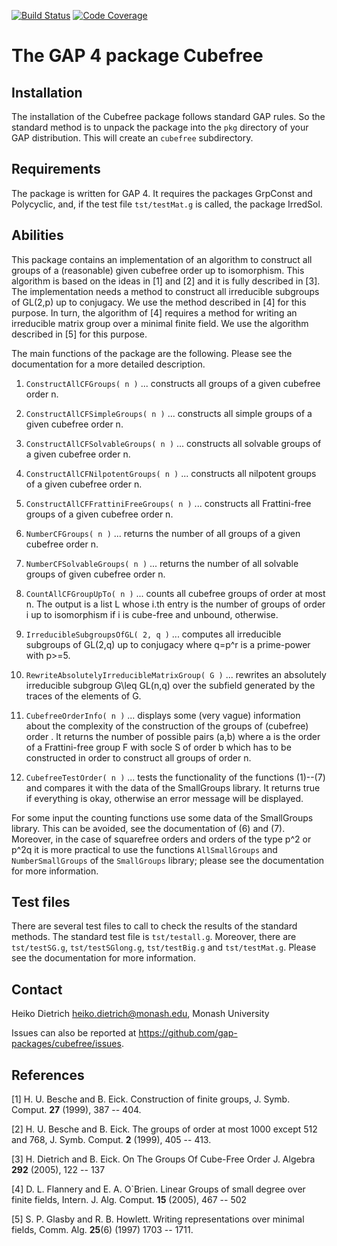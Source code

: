 [![Build Status](https://github.com/gap-packages/cubefree/actions/workflows/CI.yml/badge.svg)](https://github.com/gap-packages/cubefree/actions/workflows/CI.yml)
[![Code Coverage](https://codecov.io/github/gap-packages/cubefree/coverage.svg)](https://codecov.io/gh/gap-packages/cubefree)

# The GAP 4 package Cubefree


## Installation

The installation of the Cubefree package follows standard GAP rules.
So the standard method is to unpack the package into the `pkg`
directory  of your GAP distribution.  This will create an `cubefree`
subdirectory. 


## Requirements

The package is written for GAP 4. It requires the packages GrpConst
and Polycyclic, and, if the test file `tst/testMat.g` is called, the 
package IrredSol.


## Abilities

This package contains an implementation of an algorithm to construct all 
groups of a (reasonable) given cubefree order up to isomorphism. 
This algorithm is based on the ideas in [1] and [2] and it is fully described 
in [3]. The implementation needs a method to construct all irreducible 
subgroups of GL(2,p) up to conjugacy. We use the method described in [4] 
for this purpose. In turn, the algorithm of [4] requires a method for writing
an irreducible matrix group over a minimal finite field. We use the
algorithm described in [5] for this purpose.

The main functions of the package are the following. Please see the
documentation for a more detailed description. 

1. `ConstructAllCFGroups( n )`
... constructs all groups of a given cubefree order n.

2. `ConstructAllCFSimpleGroups( n )`
... constructs all simple groups of a given cubefree order n.

3. `ConstructAllCFSolvableGroups( n )`
... constructs all solvable groups of a given cubefree order n.

4. `ConstructAllCFNilpotentGroups( n )`
... constructs all nilpotent groups of a given cubefree order n.

5. `ConstructAllCFFrattiniFreeGroups( n )`
... constructs all Frattini-free groups of a given cubefree order n.

6. `NumberCFGroups( n )`
... returns the number of all groups of a given cubefree order n.

7. `NumberCFSolvableGroups( n )`
... returns the number of all solvable groups of given cubefree order n.

8. `CountAllCFGroupUpTo( n )`
... counts all cubefree groups of order at most n. 
The output is a list L whose i.th entry is the number of groups 
of order i up to isomorphism if i is cube-free and unbound, otherwise.

9. `IrreducibleSubgroupsOfGL( 2, q )`
... computes all irreducible subgroups of GL(2,q) up to conjugacy where q=p^r
is a prime-power with p>=5.

10. `RewriteAbsolutelyIrreducibleMatrixGroup( G )`
... rewrites an absolutely irreducible subgroup G\leq GL(n,q) over the
subfield generated by the traces of the elements of G.

11. `CubefreeOrderInfo( n )`
... displays some (very vague) information about the complexity 
of the construction of the groups of (cubefree) order <n>. It returns the 
number of possible pairs (a,b) where a is the order of a Frattini-free 
group F with socle S of order b which has to be constructed in order 
to construct all groups of order n.

12. `CubefreeTestOrder( n )`
... tests the functionality of the functions (1)--(7) and compares it with 
the data of the SmallGroups library. It returns true if everything is okay,
otherwise an error message will be displayed.


For some input the counting functions use some data of the SmallGroups
library. This can be avoided, see the documentation of (6) and (7). 
Moreover, in the case of squarefree orders and orders of the type p^2 or
p^2q it is more practical to use the functions `AllSmallGroups` and 
`NumberSmallGroups` of the `SmallGroups` library; please see the documentation for 
more information.


## Test files

There are several test files to call to check the results of the standard
methods. The standard test file is `tst/testall.g`. Moreover, there are
`tst/testSG.g`, `tst/testSGlong.g`, `tst/testBig.g` and `tst/testMat.g`. 
Please see the documentation for more information.


## Contact

   Heiko Dietrich <heiko.dietrich@monash.edu>, Monash University

Issues can also be reported at <https://github.com/gap-packages/cubefree/issues>.


## References

[1] H. U. Besche and B. Eick.
    Construction of finite groups,
    J. Symb. Comput. **27** (1999), 387 -- 404.

[2] H. U. Besche and B. Eick.
    The groups of order at most 1000 except 512 and 768,
    J. Symb. Comput. **2** (1999), 405 -- 413.

[3] H. Dietrich and B. Eick.
    On The Groups Of Cube-Free Order
    J. Algebra **292** (2005), 122 -- 137

[4] D. L. Flannery and E. A. O`Brien.
    Linear Groups of small degree over finite fields,
    Intern. J. Alg. Comput. **15** (2005), 467 -- 502

[5] S. P. Glasby and R. B. Howlett.
    Writing representations over minimal fields,
    Comm. Alg. **25**(6) (1997) 1703 -- 1711.
